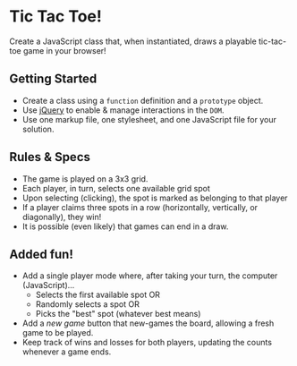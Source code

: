 # Tic Tac Toe!
Create a JavaScript class that, when instantiated, draws a playable tic-tac-toe game in your browser!

## Getting Started
- Create a class using a `function` definition and a `prototype` object.
- Use [jQuery](https://jquery.com/) to enable & manage interactions in the `DOM`.
- Use one markup file, one stylesheet, and one JavaScript file for your solution.

## Rules & Specs
- The game is played on a 3x3 grid.
- Each player, in turn, selects one available grid spot
- Upon selecting (clicking), the spot is marked as belonging to that player
- If a player claims three spots in a row (horizontally, vertically, or diagonally), they win!
- It is possible (even likely) that games can end in a draw.

## Added fun!
- Add a single player mode where, after taking your turn, the computer (JavaScript)...
    + Selects the first available spot OR
    + Randomly selects a spot OR
    + Picks the "best" spot (whatever best means)
- Add a _new game_ button that new-games the board, allowing a fresh game to be played.
- Keep track of wins and losses for both players, updating the counts whenever a game ends.
